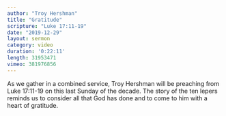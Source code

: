 ```yaml
---
author: "Troy Hershman"
title: "Gratitude"
scripture: "Luke 17:11-19"
date: "2019-12-29"
layout: sermon
category: video
duration: '0:22:11' 
length: 31953471
vimeo: 381976856 
---
```


As we gather in a combined service, Troy Hershman will be preaching from Luke 17:11-19 on this last Sunday of the decade. The story of the ten lepers reminds us to consider all that God has done and to come to him with a heart of gratitude.
